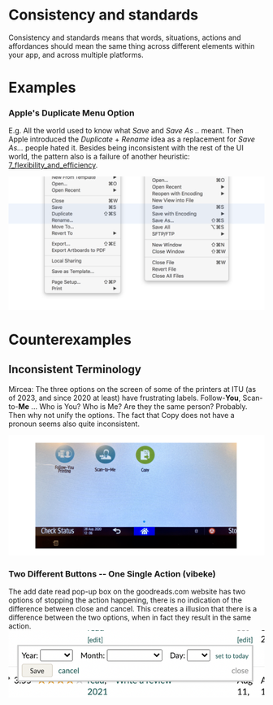 # Consistency and standards

Consistency and standards means that words, situations, actions and affordances should mean the same thing across different elements within your app, and across multiple platforms. 

# Examples

### Apple's Duplicate Menu Option

E.g. All the world used to know what *Save* and *Save As ..* meant. Then Apple introduced the *Duplicate* + *Rename*  idea as a replacement for *Save As...* people hated it. Besides being inconsistent with the rest of the UI world, the pattern also is a failure of another heuristic: [7_flexibility_and_efficiency](7_flexibility_and_efficiency.md). 

![](images/apple-save-as.png)

# Counterexamples
## Inconsistent Terminology

Mircea: The three options on the screen of some of the printers at ITU (as of 2023, and since 2020 at least) have frustrating labels. Follow-**You**, Scan-to-**Me** ... Who is You? Who is Me? Are they the same person? Probably. Then why not unify the options. The fact that Copy does not have a pronoun seems also quite inconsistent. 

![](images/inconsistent-printer-options.png)

### Two Different Buttons -- One Single Action (vibeke)

The add date read pop-up box on the goodreads.com website has two options of stopping the action happening, there is no indication of the difference between close and cancel. This creates a illusion that there is a difference between the two options, when in fact they result in the same action. 
![](images/goodreads-add-date.png)